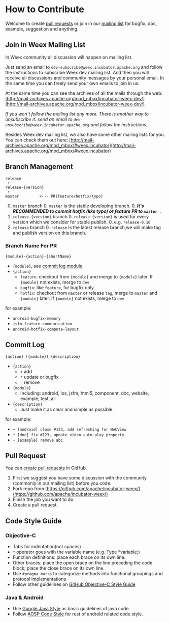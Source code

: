 # How to Contribute

Welcome to create [pull requests](https://github.com/apache/incubator-weex/compare) or join in our [mailing list](http://mail-archives.apache.org/mod_mbox/incubator-weex-dev/) for bugfix, doc, example, suggestion and anything.

## Join in Weex Mailing List

In Weex community all discussion will happen on mailing list.

Just send an email to `dev-subscribe@weex.incubator.apache.org` and follow the instructions to subscribe Weex dev mailing list. And then you will receive all discussions and community messages by your personal email. In the same time you can freely send your own emails to join in us.

At the same time you can see the archives of all the mails through the web: [http://mail-archives.apache.org/mod_mbox/incubator-weex-dev/](http://mail-archives.apache.org/mod_mbox/incubator-weex-dev/)

*If you won't follow the mailing list any more. There is another way to unsubscribe it: send an email to `dev-unsubscribe@weex.incubator.apache.org` and follow the instructions.*

Besides Weex dev mailing list, we also have some other mailing lists for you. You can check them out here: [http://mail-archives.apache.org/mod_mbox/#weex.incubator](http://mail-archives.apache.org/mod_mbox/#weex.incubator)

## Branch Management

```
release
 ↑
release-{version}
 ↑
master         <--- PR(feature/hotfix/typo)
```

0. `master` branch
    0. `master` is the stable developing branch.
    0. ***It's RECOMMENDED to commit hotfix (like typo) or feature PR to `master `***.
0. `release-{version}` branch
    0. `release-{version}` is used for every version which we consider for stable publish.
    0. e.g. `release-0.16`
0. `release` branch
    0. `release` is the latest release branch,we will make tag and publish version on this branch.

### Branch Name For PR

```
{module}-{action}-{shortName}
```

* `{module}`, see [commit log module](#commit-log)
* `{action}`
    * `feature`: checkout from `{module}` and merge to `{module}` later. If `{module}` not exists, merge to `dev`
    * `bugfix`: like `feature`, for bugfix only
    * `hotfix`: checkout from `master` or release `tag`, merge to `master` and `{module}` later. If `{module}` not exists, merge to `dev`

for example:

* `android-bugfix-memory`
* `jsfm-feature-communication`
* `android-hotfix-compute-layout`

## Commit Log

```
{action} [{module}] {description}
```

* `{action}`
    * `+` add
    * `*` update or bugfix
    * `-` remove
* `{module}`
    * Including: android, ios, jsfm, html5, component, doc, website, example, test, all 
* `{description}`
    * Just make it as clear and simple as possible.

for example:

* `+ [android] close #123, add refreshing for WebView`
* `* [doc] fix #123, update video auto-play property`
* `- [example] remove abc`

## Pull Request

You can [create pull requests](https://github.com/apache/incubator-weex/compare) in GitHub.

1. First we suggest you have some discussion with the community (commonly in our mailing list) before you code.
2. Fork repo from [https://github.com/apache/incubator-weex/](https://github.com/apache/incubator-weex/)
3. Finish the job you want to do.
4. Create a pull request.

## Code Style Guide

### Objective-C

* Tabs for indentation(not spaces)
* `*` operator goes with the variable name (e.g. Type *variable;)
* Function definitions: place each brace on its own line.
* Other braces: place the open brace on the line preceding the code block; place the close brace on its own line.
* Use `#pragma marks` to categorize methods into functional groupings and protocol implementations
* Follow other guidelines on [GitHub Objective-C Style Guide](https://github.com/github/objective-c-style-guide)

### Java & Android 

* Use [Google Java Style](https://google.github.io/styleguide/javaguide.html) as basic guidelines of java code.
* Follow [AOSP Code Style](https://source.android.com/source/code-style.html) for rest of android related code style.
